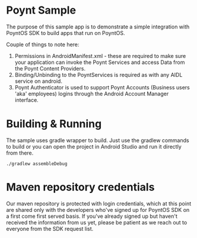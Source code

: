 Poynt Sample
============
The purpose of this sample app is to demonstrate a simple integration with PoyntOS SDK to build apps that run on PoyntOS.

Couple of things to note here:

1. Permissions in AndroidManifest.xml - these are required to make sure your application can invoke
the Poynt Services and access Data from the Poynt Content Providers.
2. Binding/Unbinding to the PoyntServices is required as with any AIDL service on android.
3. Poynt Authenticator is used to support Poynt Accounts (Business users 'aka' employees) logins
 through the Android Account Manager interface.


Building & Running
============
The sample uses gradle wrapper to build. Just use the gradlew commands to build or you can open the
project in Android Studio and run it directly from there.

    ./gradlew assembleDebug

Maven repository credentials
============
Our maven repository is protected with login credentials, which at this point are shared only with
the developers who've signed up for PoyntOS SDK on a first come first served basis. If you've already
signed up but haven't received the information from us yet, please be patient as we reach out to
everyone from the SDK request list.
